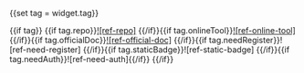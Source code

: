 {{set tag = widget.tag}}

{{if tag}}
{{if tag.repo}}[![ref-repo]]({{@tag.repo}})
{{/if}}{{if tag.onlineTool}}[![ref-online-tool]]({{@tag.onlineTool}})
{{/if}}{{if tag.officialDoc}}[![ref-official-doc]]({{@tag.officialDoc}})
{{/if}}{{if tag.needRegister}}![ref-need-register]
{{/if}}{{if tag.staticBadge}}![ref-static-badge]
{{/if}}{{if tag.needAuth}}![ref-need-auth]{{/if}}
{{/if}}